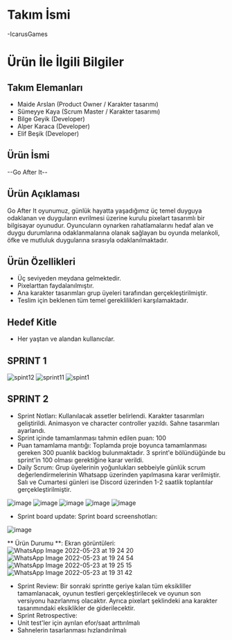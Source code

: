 # **Takım İsmi**

-IcarusGames

# Ürün İle İlgili Bilgiler

## Takım Elemanları

- Maide Arslan (Product Owner / Karakter tasarımı)
- Sümeyye Kaya (Scrum Master / Karakter tasarımı)
- Bilge Geyik (Developer)
- Alper Karaca (Developer)
- Elif Beşik (Developer)

## Ürün İsmi

--Go After It--

## Ürün Açıklaması

Go After It oyunumuz, günlük hayatta yaşadığımız üç temel duyguya odaklanan ve duyguların evrilmesi üzerine kurulu pixelart tasarımlı bir bilgisayar oyunudur. Oyuncuların oynarken rahatlamalarını hedaf alan ve duygu durumlarına odaklanmalarına olanak sağlayan bu oyunda melankoli, öfke ve mutluluk duygularına sırasıyla odaklanılmaktadır.

## Ürün Özellikleri

- Üç seviyeden meydana gelmektedir.
- Pixelarttan faydalanılmıştır.
- Ana karakter tasarımları grup üyeleri tarafından gerçekleştirilmiştir.
- Teslim için beklenen tüm temel gereklilikleri karşılamaktadır.

## Hedef Kitle

- Her yaştan ve alandan kullanıcılar.

## SPRINT 1

![spint12](https://user-images.githubusercontent.com/56842981/167307185-be4f7201-0aca-4fd3-ae52-4e4b7957f5c3.png)
![sprint11](https://user-images.githubusercontent.com/56842981/167307197-8ccc35dd-a08f-486b-8def-1645c896f778.png)
![spint1](https://user-images.githubusercontent.com/56842981/167307202-c197b814-85a8-4a24-8201-9c7d93d3087b.png)


## SPRINT 2
- Sprint Notları: Kullanılacak assetler belirlendi. Karakter tasarımları geliştirildi. Animasyon ve character controller yazıldı. Sahne tasarımları ayarlandı.
- Sprint içinde tamamlanması tahmin edilen puan: 100
- Puan tamamlama mantığı: Toplamda proje boyunca tamamlanması gereken 300 puanlık backlog bulunmaktadır. 3 sprint'e bölündüğünde bu sprint'in 100 olması gerektiğine karar verildi.
- Daily Scrum: Grup üyelerinin yoğunlukları sebbeiyle günlük scrum değerlendirmelerinin Whatsapp üzerinden yapılmasına karar verilmiştir. Salı ve Cumartesi günleri ise Discord üzerinden 1-2 saatlik toplantılar gerçekleştirilmiştir.

![image](https://user-images.githubusercontent.com/56842981/169767201-d09a6180-3859-45f8-b834-569922dfc854.png)
![image](https://user-images.githubusercontent.com/56842981/169767355-12525254-170c-4c7e-86c5-99eb160ac64e.png)
![image](https://user-images.githubusercontent.com/56842981/169767420-2ce688cd-d375-4fa3-b72f-3a572b05a2f4.png)
![image](https://user-images.githubusercontent.com/56842981/169767478-19b5ce08-5276-4901-9ee2-ad94cb1b7ba5.png)
![image](https://user-images.githubusercontent.com/56842981/169767570-59e8dad6-ed0f-42b4-bcb3-12e27dfcfba2.png)

- Sprint board update: Sprint board screenshotları:

![image](https://user-images.githubusercontent.com/56842981/169768256-dab45493-9071-4e40-acc8-9e49ab3b0178.png)

** Ürün Durumu **: Ekran görüntüleri:
![WhatsApp Image 2022-05-23 at 19 24 20](https://user-images.githubusercontent.com/56842981/169881831-f2c38bd6-fdfa-4cb9-9da9-607817b9fdd2.jpeg)
![WhatsApp Image 2022-05-23 at 19 24 54](https://user-images.githubusercontent.com/56842981/169881836-444158fb-13ea-4b32-8d24-3c2bd207abec.jpeg)
![WhatsApp Image 2022-05-23 at 19 25 15](https://user-images.githubusercontent.com/56842981/169881837-9aa292ca-3284-42ac-b5eb-11886a886caa.jpeg)
![WhatsApp Image 2022-05-23 at 19 31 42](https://user-images.githubusercontent.com/56842981/169881839-0911f9a9-705e-415d-82cd-29beba386e1c.jpeg)

- Sprint Review: Bir sonraki sprintte geriye kalan tüm eksikliller tamamlanacak, oyunun testleri gerçekleştirilecek ve oyunun son versiyonu hazırlanmış olacaktır. Ayrıca pixelart şeklindeki ana karakter tasarımındaki eksiklikler de giderilecektir.
- Sprint Retrospective:
-   Unit test'ler için ayrılan efor/saat arttırılmalı
-   Sahnelerin tasarlanması hızlandırılmalı

